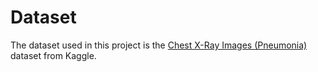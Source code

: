 # Dataset
The dataset used in this project is the [Chest X-Ray Images (Pneumonia)](https://www.kaggle.com/paultimothymooney/chest-xray-pneumonia) dataset from Kaggle.

